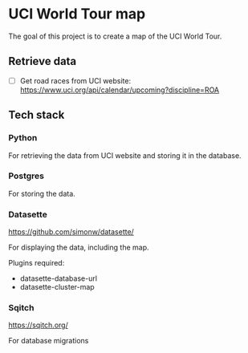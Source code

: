 # UCI World Tour map

The goal of this project is to create a map of the UCI World Tour.

## Retrieve data

- [ ] Get road races from UCI website: https://www.uci.org/api/calendar/upcoming?discipline=ROA

## Tech stack

### Python

For retrieving the data from UCI website and storing it in the database.

### Postgres

For storing the data.

### Datasette

https://github.com/simonw/datasette/

For displaying the data, including the map.

Plugins required: 

- datasette-database-url
- datasette-cluster-map

### Sqitch

https://sqitch.org/

For database migrations

